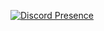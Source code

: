 [![Discord Presence](https://lanyard.cnrad.dev/api/378974293507440640)](https://discord.com/users/1198654893758623755)
